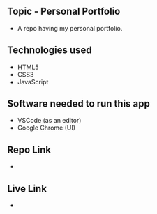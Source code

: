 ## Topic - Personal Portfolio
- A repo having my personal portfolio.
​
## Technologies used
- HTML5 
- CSS3
- JavaScript

## Software needed to run this app
- VSCode (as an editor)
- Google Chrome (UI)

## Repo Link
-

## Live Link
-